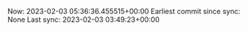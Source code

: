 Now: 2023-02-03 05:36:36.455515+00:00 Earliest commit since sync: None Last sync: 2023-02-03 03:49:23+00:00
